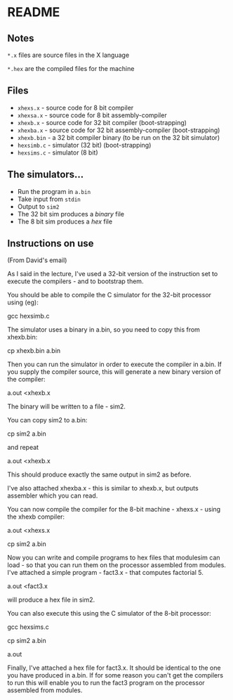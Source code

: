 # README
## Notes
`*.x` files are source files in the X language

`*.hex` are the compiled files for the machine

## Files
* `xhexs.x`   - source code for 8 bit compiler
* `xhexsa.x`  - source code for 8 bit assembly-compiler
* `xhexb.x`   - source code for 32 bit compiler (boot-strapping)
* `xhexba.x`  - source code for 32 bit assembly-compiler (boot-strapping)
* `xhexb.bin` - a 32 bit compiler binary (to be run on the 32 bit simulator)
* `hexsimb.c` - simulator (32 bit) (boot-strapping)
* `hexsims.c` - simulator (8 bit)

## The simulators...

* Run the program in `a.bin`
* Take input from `stdin`
* Output to `sim2`
* The 32 bit sim produces a *binary* file
* The 8 bit sim produces a *hex* file

## Instructions on use
(From David's email)

As I said in the lecture, I've used a 32-bit version of the instruction set
to execute the compilers - and to bootstrap them.

You should be able to compile the C simulator for the 32-bit processor
using (eg):

gcc hexsimb.c

The simulator uses a binary in a.bin, so you need to copy this from xhexb.bin:

cp xhexb.bin a.bin

Then you can run the simulator in order to execute the compiler in a.bin. If you
supply the compiler source, this will generate a new binary version of the
compiler:

a.out <xhexb.x

The binary will be written to a file - sim2.

You can copy sim2 to a.bin:

cp sim2 a.bin

and repeat

a.out <xhexb.x

This should produce exactly the same output in sim2 as before.

I've also attached xhexba.x - this is similar to xhexb.x, but outputs assembler which
you can read.

You can now compile the compiler for the 8-bit machine - xhexs.x - using the
xhexb compiler:

a.out <xhexs.x

cp sim2 a.bin

Now you can write and compile programs to hex files that modulesim can
load - so that you can run them on the processor assembled from
modules. I've attached a simple program - fact3.x - that computes factorial 5.

a.out <fact3.x

will produce a hex file in sim2.

You can also execute this using the C simulator of the 8-bit processor:

gcc hexsims.c

cp sim2 a.bin

a.out

Finally, I've attached a hex file for fact3.x. It should be identical to the one
you have produced in a.bin. If for some reason you can't get the compilers
to run this will enable you to run the fact3 program on the processor
assembled from modules.

